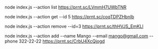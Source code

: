 node index.js --action list
https://prnt.sc/LVmmH7UWbTNR

 node index.js --action get --id 5
 https://prnt.sc/coqTDPZHbnIb

 node index.js --action remove --id=3
 https://prnt.sc/thHVJS_EmKLl

 node index.js --action add --name Mango --email mango@gmail.com --phone 322-22-22
 https://prnt.sc/CrbU4XcQjogd
